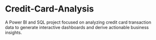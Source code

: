 # Credit-Card-Analysis
A Power BI and SQL project focused on analyzing credit card transaction data to generate interactive dashboards and derive actionable business insights.

